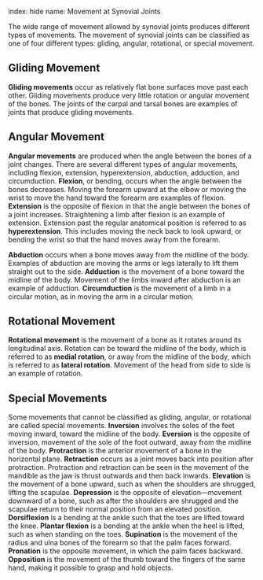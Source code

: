index: hide
name: Movement at Synovial Joints

The wide range of movement allowed by synovial joints produces different types of movements. The movement of synovial joints can be classified as one of four different types: gliding, angular, rotational, or special movement.

## Gliding Movement

 **Gliding movements** occur as relatively flat bone surfaces move past each other. Gliding movements produce very little rotation or angular movement of the bones. The joints of the carpal and tarsal bones are examples of joints that produce gliding movements.

## Angular Movement

 **Angular movements** are produced when the angle between the bones of a joint changes. There are several different types of angular movements, including flexion, extension, hyperextension, abduction, adduction, and circumduction.  **Flexion**, or bending, occurs when the angle between the bones decreases. Moving the forearm upward at the elbow or moving the wrist to move the hand toward the forearm are examples of flexion.  **Extension** is the opposite of flexion in that the angle between the bones of a joint increases. Straightening a limb after flexion is an example of extension. Extension past the regular anatomical position is referred to as  **hyperextension**. This includes moving the neck back to look upward, or bending the wrist so that the hand moves away from the forearm.

 **Abduction** occurs when a bone moves away from the midline of the body. Examples of abduction are moving the arms or legs laterally to lift them straight out to the side.  **Adduction** is the movement of a bone toward the midline of the body. Movement of the limbs inward after abduction is an example of adduction.  **Circumduction** is the movement of a limb in a circular motion, as in moving the arm in a circular motion.

## Rotational Movement

 **Rotational movement** is the movement of a bone as it rotates around its longitudinal axis. Rotation can be toward the midline of the body, which is referred to as  **medial rotation**, or away from the midline of the body, which is referred to as  **lateral rotation**. Movement of the head from side to side is an example of rotation.

## Special Movements

Some movements that cannot be classified as gliding, angular, or rotational are called special movements.  **Inversion** involves the soles of the feet moving inward, toward the midline of the body.  **Eversion** is the opposite of inversion, movement of the sole of the foot outward, away from the midline of the body.  **Protraction** is the anterior movement of a bone in the horizontal plane.  **Retraction** occurs as a joint moves back into position after protraction. Protraction and retraction can be seen in the movement of the mandible as the jaw is thrust outwards and then back inwards.  **Elevation** is the movement of a bone upward, such as when the shoulders are shrugged, lifting the scapulae.  **Depression** is the opposite of elevation—movement downward of a bone, such as after the shoulders are shrugged and the scapulae return to their normal position from an elevated position.  **Dorsiflexion** is a bending at the ankle such that the toes are lifted toward the knee.  **Plantar flexion** is a bending at the ankle when the heel is lifted, such as when standing on the toes.  **Supination** is the movement of the radius and ulna bones of the forearm so that the palm faces forward.  **Pronation** is the opposite movement, in which the palm faces backward.  **Opposition** is the movement of the thumb toward the fingers of the same hand, making it possible to grasp and hold objects.
